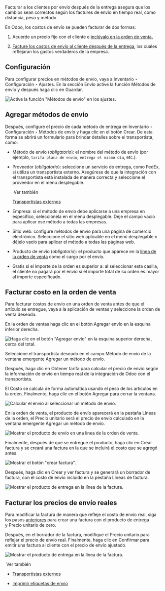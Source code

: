 Facturar a los clientes por envío después de la entrega asegura que los cambios sean correctos según los factures de envío en tiempo real, como distancia, peso y método.

En Odoo, los costos de envío se pueden facturar de dos formas:

1. Acuerde un precio fijo con el cliente e [inclúyalo en la orden de venta.](https://www.odoo.com/documentation/17.0/es/applications/inventory_and_mrp/inventory/shipping_receiving/advanced_operations_shipping/invoicing.html#inventory-shipping-invoice-so)
    
2. [Facture los costos de envío al cliente después de la entrega](https://www.odoo.com/documentation/17.0/es/applications/inventory_and_mrp/inventory/shipping_receiving/advanced_operations_shipping/invoicing.html#inventory-shipping-invoice-shipping), los cuales reflejaran los gastos verdaderos de la empresa.
    

## Configuración[](https://www.odoo.com/documentation/17.0/es/applications/inventory_and_mrp/inventory/shipping_receiving/advanced_operations_shipping/invoicing.html#configuration "Enlazar permanentemente con este título")

Para configurar precios en métodos de envío, vaya a Inventario ‣ Configuración ‣ Ajustes. En la sección Envío active la función Métodos de envío y después haga clic en Guardar.

![Active la función "Métodos de envío" en los ajustes.](https://www.odoo.com/documentation/17.0/es/_images/enable-delivery1.png)

## Agregar métodos de envío[](https://www.odoo.com/documentation/17.0/es/applications/inventory_and_mrp/inventory/shipping_receiving/advanced_operations_shipping/invoicing.html#add-shipping-method "Enlazar permanentemente con este título")

Después, configure el precio de cada método de entrega en Inventario ‣ Configuración ‣ Métodos de envío y haga clic en el botón Crear. De esta forma se abrirá un formulario para brindar detalles sobre el transportista, como:

- Método de envío (_obligatorio_): el nombre del método de envío (por ejemplo, `tarifa plana de envío`, `entrega el mismo día`, etc.).
    
- Proveedor (_obligatorio_): seleccione un servicio de entrega, como FedEx, si utiliza un transportista externo. Asegúrese de que la integración con el transportista está instalada de manera correcta y seleccione el proveedor en el menú desplegable.
    
     Ver también
    
    [Transportistas externos](https://www.odoo.com/documentation/17.0/es/applications/inventory_and_mrp/inventory/shipping_receiving/setup_configuration/third_party_shipper.html)
    
- Empresa: si el método de envío debe aplicarse a una empresa en específico, selecciónela en el menú desplegable. Deje el campo vacío para aplicar ese método a todas las empresas.
    
- Sitio web: configure métodos de envío para una página de comercio electrónico. Seleccione el sitio web aplicable en el menú desplegable o déjelo vacío para aplicar el método a todas las páginas web.
    
- Producto de envío (_obligatorio_): el producto que aparece en la [línea de la orden de venta](https://www.odoo.com/documentation/17.0/es/applications/inventory_and_mrp/inventory/shipping_receiving/advanced_operations_shipping/invoicing.html#inventory-shipping-invoice-on-so) como el cargo por el envío.
    
- Gratis si el importe de la orden es superior a: al seleccionar esta casilla, el cliente no pagará por el envío si el importe total de su orden es mayor al importe especificado.
    

## Facturar costo en la orden de venta[](https://www.odoo.com/documentation/17.0/es/applications/inventory_and_mrp/inventory/shipping_receiving/advanced_operations_shipping/invoicing.html#invoice-cost-on-sales-order "Enlazar permanentemente con este título")

Para facturar costos de envío en una orden de venta antes de que el artículo se entregue, vaya a la aplicación de ventas y seleccione la orden de venta deseada.

En la orden de ventas haga clic en el botón Agregar envío en la esquina inferior derecha.

![Haga clic en el botón "Agregar envío" en la esquina superior derecha,  cerca del total.](https://www.odoo.com/documentation/17.0/es/_images/add-shipping1.png)

Seleccione el transportista deseado en el campo Método de envío de la ventana emergente Agregar un método de envío.

Después, haga clic en Obtener tarifa para calcular el precio de envío según la información de envío en tiempo real de la integración de Odoo con el transportista.

El Costo se calcula de forma automática usando el peso de los artículos en la orden. Finalmente, haga clic en el botón Agregar para cerrar la ventana.

![Calcular el envío al seleccionar un método de envío.](https://www.odoo.com/documentation/17.0/es/_images/add-a-shipping-method.png)

En la orden de venta, el producto de envío aparecerá en la pestaña Líneas de la orden, el Precio unitario será el precio de envío calculado en la ventana emergente Agregar un método de envío.

![Mostrar el producto de envío en una línea de la orden de venta.](https://www.odoo.com/documentation/17.0/es/_images/delivery-product1.png)

Finalmente, después de que se entregue el producto, haga clic en Crear factura y se creará una factura en la que se incluirá el costo que se agregó antes.

![Mostrar el botón "crear factura".](https://www.odoo.com/documentation/17.0/es/_images/create-invoice.png)

Después, haga clic en Crear y ver factura y se generará un borrador de factura, con el costo de envío incluido en la pestaña Líneas de factura.

![Mostrar el producto de entrega en la línea de la factura.](https://www.odoo.com/documentation/17.0/es/_images/invoice-line.png)

## Facturar los precios de envío reales[](https://www.odoo.com/documentation/17.0/es/applications/inventory_and_mrp/inventory/shipping_receiving/advanced_operations_shipping/invoicing.html#invoice-real-shipping-costs "Enlazar permanentemente con este título")

Para modificar la factura de manera que refleje el costo de envío real, siga los pasos [anteriores](https://www.odoo.com/documentation/17.0/es/applications/inventory_and_mrp/inventory/shipping_receiving/advanced_operations_shipping/invoicing.html#inventory-shipping-invoice-so) para crear una factura con el producto de entrega y Precio unitario de cero.

Después, en el borrador de la factura, modifique el Precio unitario para reflejar el precio de envío real. Finalmente, haga clic en Confirmar para emitir una factura al cliente con el precio de envío ajustado.

![Mostrar el producto de entrega en la línea de la factura.](https://www.odoo.com/documentation/17.0/es/_images/invoice-cost.png)

 Ver también

- [Transportistas externos](https://www.odoo.com/documentation/17.0/es/applications/inventory_and_mrp/inventory/shipping_receiving/setup_configuration/third_party_shipper.html)
    
- [Imprimir etiquetas de envío](https://www.odoo.com/documentation/17.0/es/applications/inventory_and_mrp/inventory/shipping_receiving/setup_configuration/labels.html)